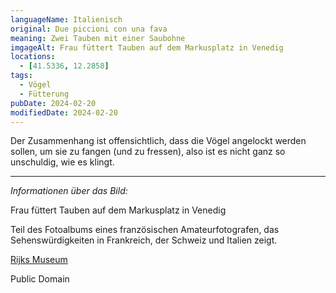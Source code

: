```yaml
---
languageName: Italienisch
original: Due piccioni con una fava
meaning: Zwei Tauben mit einer Saubohne
imgageAlt: Frau füttert Tauben auf dem Markusplatz in Venedig
locations:
  - [41.5336, 12.2858]
tags:
  - Vögel
  - Fütterung
pubDate: 2024-02-20
modifiedDate: 2024-02-20
---
```


Der Zusammenhang ist offensichtlich, dass die Vögel angelockt werden sollen, um sie zu fangen (und zu fressen), also ist es nicht ganz
so unschuldig, wie es klingt.

---

_Informationen über das Bild:_

Frau füttert Tauben auf dem Markusplatz in Venedig

Teil des Fotoalbums eines französischen Amateurfotografen, das Sehenswürdigkeiten in Frankreich, der Schweiz und Italien zeigt.

[Rijks Museum](http://hdl.handle.net/10934/RM0001.COLLECT.583185)

Public Domain
